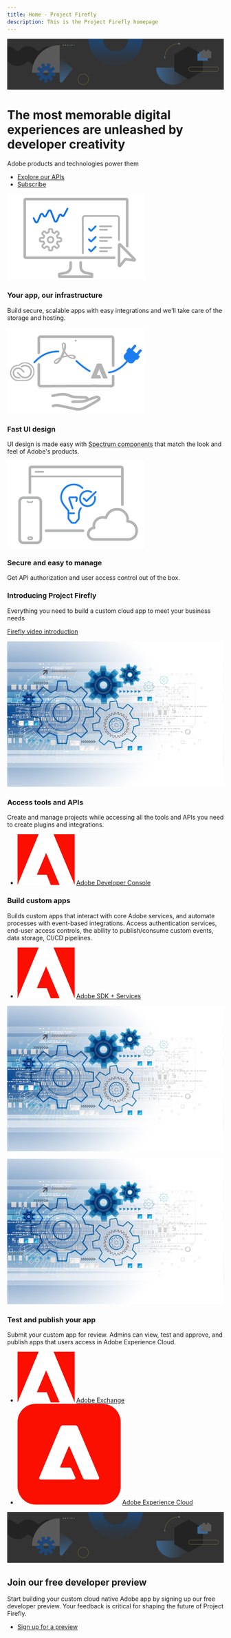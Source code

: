 ```yaml
---
title: Home - Project Firefly
description: This is the Project Firefly homepage  
---
```

 
<Hero slots="image, heading, text, buttons" variant="fullwidth" background="rgb(51, 51, 51)" />

![IO banner](images/io-banner.png)

# The most memorable digital experiences are unleashed by developer creativity

Adobe products and technologies power them

* [Explore our APIs](https://adobe.io)
* [Subscribe](../guides)




<TextBlock slots="image, heading, text" width="33%" theme="light" isCentered />

![icon 1](images/icon1.png)

### Your app, our infrastructure

Build secure, scalable apps with easy integrations and we'll take care of the storage and hosting.




<TextBlock slots="image, heading, text" width="33%" theme="light" isCentered />

![icon 2](images/icon2.png)

### Fast UI design

UI design is made easy with [Spectrum components](https://spectrum.adobe.com) that match the look and feel of Adobe's products.  




<TextBlock slots="image, heading, text" width="33%" theme="light" isCentered />

![icon 3](images/icon3.png)

### Secure and easy to manage

Get API authorization and user access control out of the box.




<TextBlock slots="heading, text, video" isCentered />

### Introducing Project Firefly

Everything you need to build a custom cloud app to meet your business needs

[Firefly video introduction](https://www.youtube.com/watch?v=mkgpeWbHrjA)




<TextBlock slots="image, heading, text, links" />

![Stock](images/stock.png)

### Access tools and APIs

Create and manage projects while accessing all the tools and APIs you need to create plugins and integrations.

* ![Adobe](images/adobe.png) [Adobe Developer Console](https://console.adobe.io)



<TextBlock slots="heading, text, links, image" />

### Build custom apps

Builds custom apps that interact with core Adobe services, and automate processes with event-based integrations. 
Access authentication services, end-user access controls, the ability to publish/consume custom events, data storage, CI/CD pipelines.

* ![Adobe](images/adobe.png) [Adobe SDK + Services](https://www.adobe.io/apis.html)

![Stock](images/stock.png)



<TextBlock slots="image, heading, text, links" />

![Stock](images/stock.png)

### Test and publish your app

Submit your custom app for review. Admins can view, test and approve, and publish apps that users access in Adobe Experience Cloud.

* ![Adobe](images/adobe.png) [Adobe Exchange](https://exchange.adobe.com/)  
* ![Adobe Experience Cloud](images/adobe-experiencecloud.png) [Adobe Experience Cloud](https://experiencecloud.adobe.com/)  



<SummaryBlock slots="image, heading, text, buttons" background="rgb(246, 16, 27)" />

![CC banner](images/io-banner.png)

## Join our free developer preview  

Start building your custom cloud native Adobe app by signing up our free developer preview. Your feedback is critical for shaping the future of Project Firefly.
 
* [Sign up for a preview](https://adobe.io)
